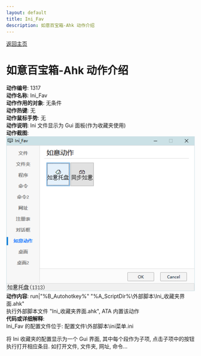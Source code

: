 ```yaml
---
layout: default
title: Ini_Fav
description: 如意百宝箱-Ahk 动作介绍
---
```

<link rel="stylesheet" href="../Actions/css/atom-one-light.min.css">
<script src="../Actions/js/highlight.min.js"></script>
<script>hljs.highlightAll();</script>

[返回主页](../index.md)

# [](#header-2) 如意百宝箱-Ahk 动作介绍

**动作编号**: 1317  
**动作名称**: Ini_Fav  
**动作作用的对象**: 无条件  
**动作热键**: 无  
**动作鼠标手势**: 无  
**动作说明**: Ini 文件显示为 Gui 面板(作为收藏夹使用)  
**动作截图**:  
  ![Ini_Fav](img1/1317.png)  
**动作内容**: run|"%B_Autohotkey%" "%A_ScriptDir%\外部脚本\Ini_收藏夹界面.ahk"  
执行外部脚本文件 "Ini_收藏夹界面.ahk", ATA 内置该动作  
**代码或详细解释**:  
  Ini_Fav 的配置文件位于: 配置文件\外部脚本\ini菜单.ini  
  
  将 Ini 收藏夹的配置显示为一个 Gui 界面, 其中每个段作为子项, 点击子项中的按钮执行打开相应条目. 如打开文件, 文件夹, 网址, 命令...